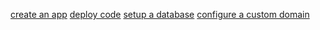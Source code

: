 [create an app](https://github.com/lamp-io/docs/blob/master/howto/create_an_app.md)
[deploy code](https://github.com/lamp-io/docs/blob/master/howto/deploy_code.md)
[setup a database](https://github.com/lamp-io/docs/blob/master/howto/setup_db.md)
[configure a custom domain](https://github.com/lamp-io/docs/blob/master/howto/custom_domain.md)
